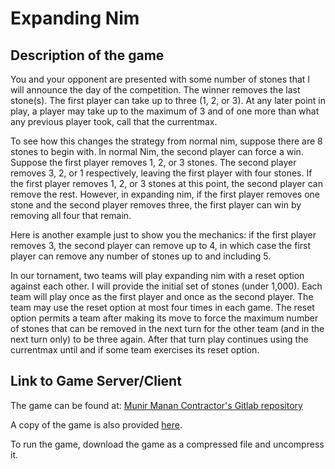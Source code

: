# Expanding Nim

## Description of the game

You and your opponent are presented with some number of stones that I will announce the day of the competition. The winner removes the last stone(s). The first player can take up to three (1, 2, or 3). At any later point in play, a player may take up to the maximum of 3 and of one more than what any previous player took, call that the currentmax.

To see how this changes the strategy from normal nim, suppose there are 8 stones to begin with. In normal Nim, the second player can force a win. Suppose the first player removes 1, 2, or 3 stones. The second player removes 3, 2, or 1 respectively, leaving the first player with four stones. If the first player removes 1, 2, or 3 stones at this point, the second player can remove the rest. However, in expanding nim, if the first player removes one stone and the second player removes three, the first player can win by removing all four that remain.

Here is another example just to show you the mechanics: if the first player removes 3, the second player can remove up to 4, in which case the first player can remove any number of stones up to and including 5.

In our tornament, two teams will play expanding nim with a reset option against each other. I will provide the initial set of stones (under 1,000). Each team will play once as the first player and once as the second player. The team may use the reset option at most four times in each game. The reset option permits a team after making its move to force the maximum number of stones that can be removed in the next turn for the other team (and in the next turn only) to be three again. After that turn play continues using the currentmax until and if some team exercises its reset option.

## Link to Game Server/Client

The game can be found at: [Munir Manan Contractor's Gitlab repository](https://gitlab.com/mmc691/expanding-nim-platform)

A copy of the game is also provided [here](expanding-nim-platform-master-59005f4f1594f1dc2d7495c0c3bcce0671d48dd9.tar).

To run the game, download the game as a compressed file and uncompress it. 